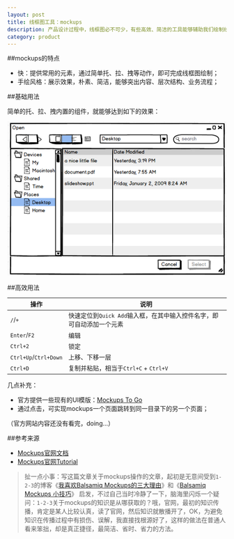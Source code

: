 ```yaml
---
layout: post
title: 线框图工具：mockups
description: 产品设计过程中，线框图必不可少，有些高效、简洁的工具能够辅助我们绘制线框图，mockups是其中一个
category: product
---
```


##mockups的特点

* 快：提供常用的元素，通过简单托、拉、拽等动作，即可完成线框图绘制；
* 手绘风格：展示效果，朴素、简洁，能够突出内容、层次结构、业务流程；

##基础用法

简单的托、拉、拽内置的组件，就能够达到如下的效果：

![简单的鼠标操作](/images/mockups-intro/simple-operate.jpg)


##高效用法

 
|操作|说明|
|--|--|
|`/`/`+`|快速定位到`Quick Add`输入框，在其中输入控件名字，即可自动添加一个元素|
|`Enter`/`F2`|编辑|
|`Ctrl+2`|锁定|
|`Ctrl+Up`/`Ctrl+Down`|上移、下移一层|
|`Ctrl+D`|复制并粘贴，相当于`Ctrl+C` + `Ctrl+V`|

几点补充：

* 官方提供一些现有的UI模版：[Mockups To Go](http://support.balsamiq.com/customer/portal/articles/1311316-how-to-download-from-mockups-to-go)
* 通过点击，可实现mockups一个页面跳转到同一目录下的另一个页面；

（官方网站内容还没有看完，doing...）


##参考来源


* [Mockups官网文档](http://support.balsamiq.com/#support-documentation)
* [Mockups官网Tutorial](http://support.balsamiq.com/customer/portal/topics/49503-tutorials)


> 扯一点小事：写这篇文章关于mockups操作的文章，起初是无意间受到`1-2-3`的博客《[我喜欢Balsamiq Mockups的三大理由](http://www.cnblogs.com/1-2-3/archive/2009/08/17/Balsamiq-Mockups-Introduction.html)》和《[Balsamiq Mockups 小技巧](http://www.cnblogs.com/1-2-3/archive/2009/06/30/Balsamiq-Mockups-tips.html)》 启发，不过自己当时冷静了一下，脑海里闪烁一个疑问：`1-2-3`关于mockups的知识是从哪获取的？哦，官网，最初的知识传播，肯定是某人比较认真，读了官网，然后知识就散播开了，OK，为避免知识在传播过程中有损伤、误解，我直接找根源好了，这样的做法在普通人看来笨拙，却是真正捷径，最简洁、省时、省力的方法。



[NingG]:    http://ningg.github.com  "NingG"

